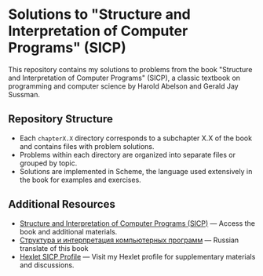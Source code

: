 # Solutions to "Structure and Interpretation of Computer Programs" (SICP)

This repository contains my solutions to problems from the book "Structure and Interpretation of Computer Programs" (SICP), a classic textbook on programming and computer science by Harold Abelson and Gerald Jay Sussman.

## Repository Structure

- Each `chapterX.X` directory corresponds to a subchapter X.X of the book and contains files with problem solutions.
- Problems within each directory are organized into separate files or grouped by topic.
- Solutions are implemented in Scheme, the language used extensively in the book for examples and exercises.

## Additional Resources

- [Structure and Interpretation of Computer Programs (SICP)](https://mitp-content-server.mit.edu/books/content/sectbyfn/books_pres_0/6515/sicp.zip/index.html) — Access the book and additional materials.
- [Структура и интерпретация компьютерных программ](https://drive.google.com/file/d/1xc9r6txuTZMZ5lPy9YQuD1Dwv9spg7Nt/view?usp=sharing) — Russian translate of this book
- [Hexlet SICP Profile](https://sicp.hexlet.io/ru/users/13532) — Visit my Hexlet profile for supplementary materials and discussions.
